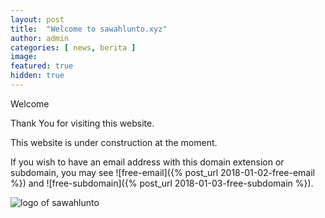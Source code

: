 ```yaml
---
layout: post
title:  "Welcome to sawahlunto.xyz"
author: admin
categories: [ news, berita ]
image: 
featured: true
hidden: true
---
```


Welcome

Thank You for visiting this website.

This website is under construction at the moment.

If you wish to have an email address with this domain extension or subdomain, you may see ![free-email]({% post_url 2018-01-02-free-email %}) and ![free-subdomain]({% post_url 2018-01-03-free-subdomain %}).

![logo of sawahlunto]({{site.baseurl}}/assets/images/logo.png)

